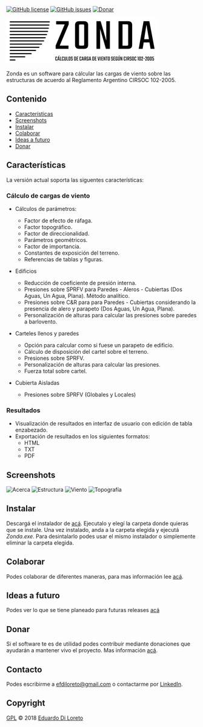 [![GitHub license](https://img.shields.io/github/license/efdiloreto/Zonda.svg)](https://github.com/efdiloreto/Zonda/blob/master/LICENSE.txt)
[![GitHub issues](https://img.shields.io/github/issues/efdiloreto/Zonda.svg)](https://github.com/efdiloreto/Zonda/issues)
[![Donar](https://img.shields.io/badge/donar-!-blue.svg?longCache=true&style=flat-square)](#donar)

![Alt text](zonda/gui/recursos/imagenes/zonda.png?raw=true "Title")

Zonda es un software para cálcular las cargas de viento sobre las estructuras de acuerdo al Reglamento Argentino CIRSOC 102-2005.


## Contenido
 * [Características](#características)
 * [Screenshots](#screenshots)
 * [Instalar](#instalar)
 * [Colaborar](#colaborar)
 * [Ideas a futuro](#ideas-a-futuro)
 * [Donar](#donar)

## Características
La versión actual soporta las siguentes características:


### Cálculo de cargas de viento
* Cálculos de parámetros:
    * Factor de efecto de ráfaga.
    * Factor topográfico.
    * Factor de direccionalidad.
    * Parámetros geométricos.
    * Factor de importancia.
    * Constantes de exposición del terreno.
    * Referencias de tablas y figuras.

* Edificios
    * Reducción de coeficiente de presión interna.
    * Presiones sobre SPRFV para Paredes - Aleros - Cubiertas (Dos Aguas, Un Agua, Plana). Método analítico.
    * Presiones sobre C&R para para Paredes - Cubiertas considerando la presencia de alero y parapeto (Dos Aguas, Un Agua, Plana).
    * Personalización de alturas para calcular las presiones sobre paredes a barlovento.

* Carteles llenos y paredes
    * Opción para calcular como si fuese un parapeto de edificio.
    * Cálculo de disposición del cartel sobre el terreno.
    * Presiones sobre SPRFV.
    * Personalización de alturas para calcular las presiones.
    * Fuerza total sobre cartel.

* Cubierta Aisladas
    * Presiones sobre SPRFV (Globales y Locales)


### Resultados
* Visualización de resultados en interfaz de usuario con edición de tabla enzabezado.
* Exportación de resultados en los siguientes formatos:
    * HTML
    * TXT
    * PDF

## Screenshots
![Acerca](https://i.imgur.com/MzXutnt.png)
![Estructura](https://i.imgur.com/5N2M5Ur.png)
![Viento](https://i.imgur.com/pPxSpKA.png)
![Topografía](https://i.imgur.com/5BZkymL.png)

## Instalar
Descargá el instalador de [acá](https://github.com/efdiloreto/Zonda/releases/download/0.1.0/Zonda-0.1.0-win32.msi). Ejecutalo y elegí la carpeta donde quieras que se instale. Una vez instalado, anda a la carpeta elegida y ejecutá _Zonda.exe_.
Para desintalarlo podes usar el mismo instalador o simplemente eliminar la carpeta elegida.

## Colaborar
Podes colaborar de diferentes maneras, para mas información lee [acá](CONTRIBUTING.md).


## Ideas a futuro
Podes ver lo que se tiene planeado para futuras releases [acá](TODO.md)

## Donar
Si el software te es de utilidad podes contribuir mediante donaciones que ayudarán a mantener vivo el proyecto. Mas información [acá](DONATE.md).

## Contacto
Podes escribirme a <efdiloreto@gmail.com> o contactarme por [LinkedIn](https://www.linkedin.com/in/ediloreto/).

## Copyright
[GPL](LICENSE) © 2018 [Eduardo Di Loreto](https://github.com/efdiloreto)
